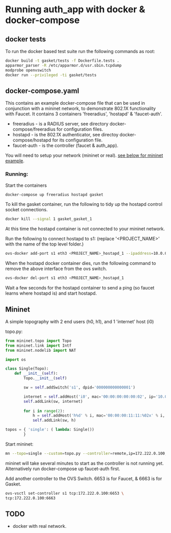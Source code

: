 # Running auth_app with docker & docker-compose

## docker tests

To run the docker based test suite run the following commands as root:

```bash
docker build -t gasket/tests -f Dockerfile.tests .
apparmor_parser -R /etc/apparmor.d/usr.sbin.tcpdump
modprobe openvswitch
docker run --privileged -ti gasket/tests
```


## docker-compose.yaml

This contains an example docker-compose file that can be used in conjunction with a mininet network, to demonstrate 802.1X functionality with Faucet.
It contains 3 containers 'freeradius', 'hostapd' & 'faucet-auth'.
- freeradius - is a RADIUS server, see directory docker-compose/freeradius for configuration files.
- hostapd - is the 802.1X authenticator, see directoy docker-compose/hostapd for its configuration file.
- faucet-auth - is the controller (faucet & auth_app).

You will need to setup your network (mininet or real). [see below for mininet example](mininet).

### Running:

Start the containers
```bash
docker-compose up freeradius hostapd gasket
```

To kill the gasket container, run the following to tidy up the hostapd control socket connections.
```bash
docker kill --signal 1 gasket_gasket_1
```

At this time the hostapd container is not connected to your mininet network.

Run the following to connect hostapd to s1: (replace '<PROJECT_NAME>' with the name of the top level folder.)
```bash
ovs-docker add-port s1 eth3 <PROJECT_NAME>_hostapd_1 --ipaddress=10.0.0.20/8
```

When the hostapd docker container dies, run the following command to remove the above interface from the ovs switch.
```bash
ovs-docker del-port s1 eth3 <PROJECT_NAME>_hostapd_1
```


Wait a few seconds for the hostapd container to send a ping (so faucet learns where hostapd is) and start hostapd.

## Mininet

A simple topography with 2 end users (h0, h1), and 1 'internet' host (i0)


topo.py:
```python
from mininet.topo import Topo
from mininet.link import Intf
from mininet.nodelib import NAT

import os

class Single(Topo):
    def __init__(self):
        Topo.__init__(self)

        sw = self.addSwitch('s1', dpid='000000000000001')

        internet = self.addHost('i0', mac='00:00:00:00:00:02', ip='10.0.0.40')
        self.addLink(sw, internet)
        
        for i in range(2):
            h = self.addHost('h%d' % i, mac='00:00:00:11:11:%02x' % i, ip=('10.0.0.1%d' % i))
            self.addLink(sw, h)

topos = { 'single': ( lambda: Single())
        }
```


Start mininet:
```bash
mn --topo=single --custom=topo.py --controller=remote,ip=172.222.0.100,port=6653
```
mininet will take several minutes to start as the controller is not running yet.
Alternatively run docker-compose up faucet-auth first.

Add another controller to the OVS Switch. 6653 is for Faucet, & 6663 is for Gasket.
```bash
ovs-vsctl set-controller s1 tcp:172.222.0.100:6653 \
tcp:172.222.0.100:6663
```


## TODO
- docker with real network.
